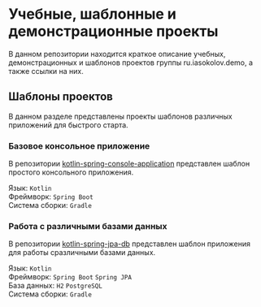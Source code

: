 # Учебные, шаблонные и демонстрационные проекты

В данном репозитории находится краткое описание учебных, демонстрационных и шаблонов проектов группы ru.iasokolov.demo, 
а также ссылки на них.

## Шаблоны проектов
В данном разделе представлены проекты шаблонов различных приложений для быстрого старта.

### Базовое консольное приложение
В репозитории [kotlin-spring-console-application](https://github.com/iaSokolov/kotlin-spring-console-application) представлен шаблон простого консольного приложения.

Язык: `Kotlin`\
Фреймворк: `Spring Boot`\
Система сборки: `Gradle`

### Работа с различными базами данных
В репозитории [kotlin-spring-jpa-db](https://github.com/iaSokolov/kotlin-spring-jpa-db) представлен шаблон приложения для работы сразличными базами данных. 

Язык: `Kotlin`\
Фреймворк: `Spring Boot` `Spring JPA`\
База данных: `H2` `PostgreSQL`\
Система сборки: `Gradle`